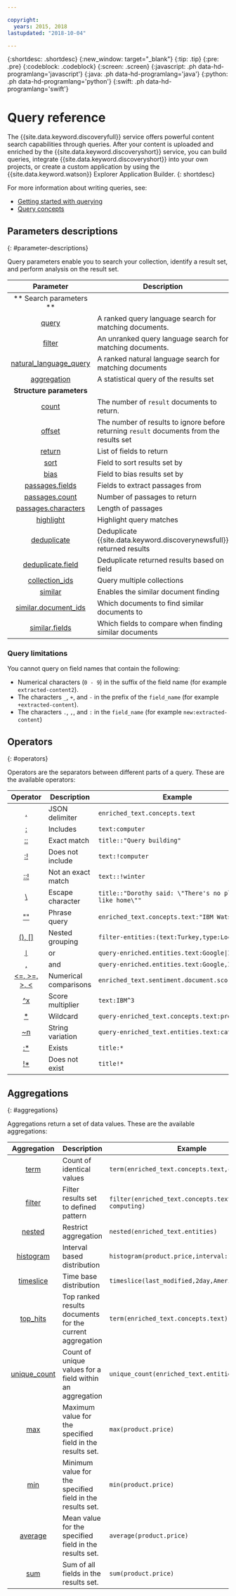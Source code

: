 ```yaml
---

copyright:
  years: 2015, 2018
lastupdated: "2018-10-04"

---
```


{:shortdesc: .shortdesc}
{:new_window: target="_blank"}
{:tip: .tip}
{:pre: .pre}
{:codeblock: .codeblock}
{:screen: .screen}
{:javascript: .ph data-hd-programlang='javascript'}
{:java: .ph data-hd-programlang='java'}
{:python: .ph data-hd-programlang='python'}
{:swift: .ph data-hd-programlang='swift'}

# Query reference

The {{site.data.keyword.discoveryfull}} service offers powerful content search capabilities through queries. After your content is uploaded and enriched by the {{site.data.keyword.discoveryshort}} service, you can build queries, integrate {{site.data.keyword.discoveryshort}} into your own projects, or create a custom application by using the {{site.data.keyword.watson}} Explorer Application Builder.
{: shortdesc}

For more information about writing queries, see:
- [Getting started with querying](/docs/services/discovery/getting-started-query.html)
- [Query concepts](/docs/services/discovery/using.html)

## Parameters descriptions
{: #parameter-descriptions}

Query parameters enable you to search your collection, identify a result set, and perform analysis on the result set.


| Parameter | Description | Example |
|:-------------------:|------------------------------------------------------------|--------------------------------|
|** Search parameters **|  |  |
| [query](/docs/services/discovery/query-parameters.html#query) | A ranked query language search for matching documents. | `query=bees` |
| [filter](/docs/services/discovery/query-parameters.html#filter) | An unranked query language search for matching documents. | `filter=bees` |
| [natural_language_query](/docs/services/discovery/query-parameters.html#nlq) | A ranked natural language search for matching documents | `natural_language_query="How do bees fly"` |
| [aggregation](/docs/services/discovery/query-parameters.html#aggregation) | A statistical query of the results set | `aggregation=term(enriched_text.entities.type)` |
| **Structure parameters** | | |
| [count](/docs/services/discovery/query-parameters.html#count) | The number of `result` documents to return. | `count=15` |
| [offset](/docs/services/discovery/query-parameters.html#offset) | The number of results to ignore before returning `result` documents from the results set | `offset=100` |
| [return](/docs/services/discovery/query-parameters.html#return) | List of fields to return | `return=title,url` |
| [sort](/docs/services/discovery/query-parameters.html#sort) | Field to sort results set by | `sort=enriched_text.sentiment.document.score` |
| [bias](/docs/services/discovery/query-parameters.html#bias) | Field to bias results set by | `bias=publication_date` |
| [passages.fields](/docs/services/discovery/query-parameters.html#passages_fields) | Fields to extract passages from | `passages=true&passages.fields=text,abstract,conclusion` |
| [passages.count](/docs/services/discovery/query-parameters.html#passages_count) | Number of passages to return | `passages=true&passages.count=6` |
| [passages.characters](/docs/services/discovery/query-parameters.html#passages_characters) | Length of passages | `passages=true&passages.characters=144` |
| [highlight](/docs/services/discovery/query-parameters.html#highlight) | Highlight query matches | `highlight=true` |
| [deduplicate](/docs/services/discovery/query-parameters.html#deduplicate) | Deduplicate {{site.data.keyword.discoverynewsfull}} returned results | `deduplicate=true` |
| [deduplicate.field](/docs/services/discovery/query-parameters.html#deduplicate_field) | Deduplicate returned results based on field | `deduplicate.field=title` |
| [collection_ids](/docs/services/discovery/query-parameters.html#collection_ids) | Query multiple collections | `collection_ids={1},{2},{3}` |
| [similar](/docs/services/discovery/query-parameters.html#similar) | Enables the similar document finding | `similar=true` |
| [similar.document_ids](/docs/services/discovery/query-parameters.html#similar_document_ids) | Which documents to find similar documents to | `similar.document_ids={id1},{id2}` |
| [similar.fields](/docs/services/discovery/query-parameters.html#similar_fields) | Which fields to compare when finding similar documents | `similar.fields=text,title` |

### Query limitations

You cannot query on field names that contain the following:
- Numerical characters (`0 - 9`) in the suffix of the field name (for example `extracted-content2`).
- The characters `_`, `+`, and `-` in the prefix of the `field_name` (for example `+extracted-content`).
- The characters `.`, `,`, and `:` in the `field_name` (for example `new:extracted-content`)

## Operators
{: #operators}

Operators are the separators between different parts of a query. These are the available operators:

| Operator | Description | Example |
|:-------------------:|------------------------------------------------------------|--------------------------------|
| [.](/docs/services/discovery/query-operators.html#delimiter) | JSON delimiter | `enriched_text.concepts.text` |
| [:](/docs/services/discovery/query-operators.html#includes) | Includes | `text:computer` |
| [::](/docs/services/discovery/query-operators.html#match) | Exact match | `title::"Query building"` |
| [:!](/docs/services/discovery/query-operators.html#notinclude) | Does not include | `text:!computer` |
| [::!](/docs/services/discovery/query-operators.html#notamatch) | Not an exact match | `text::!winter` |
| [\\](/docs/services/discovery/query-operators.html#escape) | Escape character | `title::"Dorothy said: \"There's no place like home\""` |
| [""](/docs/services/discovery/query-operators.html#phrase) | Phrase query | `enriched_text.concepts.text:"IBM Watson"` |
| [(), \[\]](/docs/services/discovery/query-operators.html#nestedquery) | Nested grouping | `filter-entities:(text:Turkey,type:Location)` |
| [<code>&#124;</code>](/docs/services/discovery/query-operators.html#or) | or | <code>query-enriched.entities.text:Google&#124;IBM</code> |
| [,](/docs/services/discovery/query-operators.html#and) | and | `query-enriched.entities.text:Google,IBM` |
| [<=, >=, >, <](/docs/services/discovery/query-operators.html#comparisons) | Numerical comparisons |  `enriched_text.sentiment.document.score>0.679`     |
| [^x](/docs/services/discovery/query-operators.html#multiplier) | Score multiplier | `text:IBM^3` |
| [*](/docs/services/discovery/query-operators.html#wildcard) | Wildcard | `query-enriched_text.concepts.text:pre*` |
| [~n](/docs/services/discovery/query-operators.html#variation) | String variation | `query-enriched_text.entities.text:cat~1` |
| [:*](/docs/services/discovery/query-operators.html#exists) | Exists | `title:*` |
| [!*](/docs/services/discovery/query-operators.html#dnexist) | Does not exist | `title!*` |

## Aggregations
{: #aggregations}

Aggregations return a set of data values. These are the available aggregations:

| Aggregation | Description | Example |
|:-------------------:|------------------------------------------------------------|--------------------------------|
| [term](/docs/services/discovery/query-aggregations.html#term) | Count of identical values | `term(enriched_text.concepts.text,count:10)` |
| [filter](/docs/services/discovery/query-aggregations.html#filter) | Filter results set to defined pattern | `filter(enriched_text.concepts.text:cloud computing)`
| [nested](/docs/services/discovery/query-aggregations.html#nested) | Restrict aggregation | `nested(enriched_text.entities)` |
| [histogram](/docs/services/discovery/query-aggregations.html#histogram) | Interval based distribution | `histogram(product.price,interval:1)` |
| [timeslice](/docs/services/discovery/query-aggregations.html#timeslice) | Time base distribution | `timeslice(last_modified,2day,America/New York)` |
| [top_hits](/docs/services/discovery/query-aggregations.html#top_hits) | Top ranked results documents for the current aggregation | `term(enriched_text.concepts.text).top_hits(10)` |
| [unique_count](/docs/services/discovery/query-aggregations.html#unique_count) | Count of unique values for a field within an aggregation | `unique_count(enriched_text.entities.type)` |
| [max](/docs/services/discovery/query-aggregations.html#max) | Maximum value for the specified field in the results set. | `max(product.price)` |
| [min](/docs/services/discovery/query-aggregations.html#min) | Minimum value for the specified field in the results set. | `min(product.price)` |
| [average](/docs/services/discovery/query-aggregations.html#average) |Mean value for the specified field in the results set. | `average(product.price)` |
| [sum](/docs/services/discovery/query-aggregations.html#sum) | Sum of all fields in the results set. | `sum(product.price)` |
